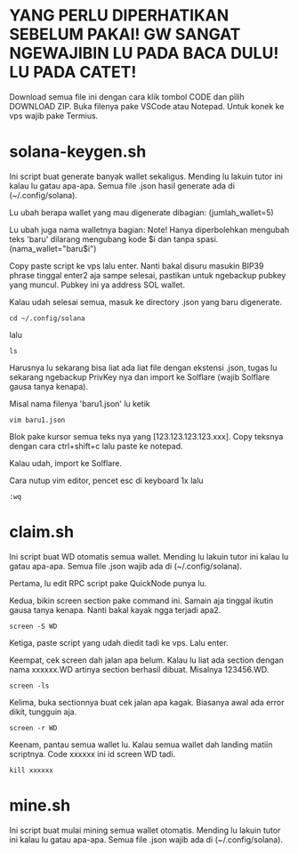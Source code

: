 # YANG PERLU DIPERHATIKAN SEBELUM PAKAI! GW SANGAT NGEWAJIBIN LU PADA BACA DULU! LU PADA CATET!

Download semua file ini dengan cara klik tombol CODE dan pilih DOWNLOAD ZIP.
Buka filenya pake VSCode atau Notepad. Untuk konek ke vps wajib pake Termius.

# solana-keygen.sh
Ini script buat generate banyak wallet sekaligus. Mending lu lakuin tutor ini kalau lu gatau apa-apa.
Semua file .json hasil generate ada di (~/.config/solana).

Lu ubah berapa wallet yang mau digenerate dibagian:
(jumlah_wallet=5)

Lu ubah juga nama walletnya bagian: Note! Hanya diperbolehkan mengubah teks 'baru' dilarang mengubang kode $i dan tanpa spasi.
(nama_wallet="baru$i")

Copy paste script ke vps lalu enter. Nanti bakal disuru masukin BIP39 phrase tinggal enter2 aja sampe selesai, pastikan untuk ngebackup pubkey yang muncul. Pubkey ini ya address SOL wallet.

Kalau udah selesai semua, masuk ke directory .json yang baru digenerate.
```
cd ~/.config/solana
```

lalu
```
ls
```

Harusnya lu sekarang bisa liat ada liat file dengan ekstensi .json, tugas lu sekarang ngebackup PrivKey nya dan import ke Solflare (wajib Solflare gausa tanya kenapa).

Misal nama filenya 'baru1.json' lu ketik
```
vim baru1.json
```

Blok pake kursor semua teks nya yang [123.123.123.123.xxx]. Copy teksnya dengan cara ctrl+shift+c lalu paste ke notepad.

Kalau udah, import ke Solflare.

Cara nutup vim editor, pencet esc di keyboard 1x lalu
```
:wq
```

# claim.sh
Ini script buat WD otomatis semua wallet. Mending lu lakuin tutor ini kalau lu gatau apa-apa.
Semua file .json wajib ada di (~/.config/solana).

Pertama, lu edit RPC script pake QuickNode punya lu.

Kedua, bikin screen section pake command ini. Samain aja tinggal ikutin gausa tanya kenapa. Nanti bakal kayak ngga terjadi apa2.
```
screen -S WD
```

Ketiga, paste script yang udah diedit tadi ke vps. Lalu enter.

Keempat, cek screen dah jalan apa belum. Kalau lu liat ada section dengan nama xxxxxx.WD artinya section berhasil dibuat. Misalnya 123456.WD.
```
screen -ls
```

Kelima, buka sectionnya buat cek jalan apa kagak. Biasanya awal ada error dikit, tungguin aja.
```
screen -r WD
```

Keenam, pantau semua wallet lu. Kalau semua wallet dah landing matiin scriptnya. Code xxxxxx ini id screen WD tadi.
```
kill xxxxxx
```
# mine.sh
Ini script buat mulai mining semua wallet otomatis. Mending lu lakuin tutor ini kalau lu gatau apa-apa.
Semua file .json wajib ada di (~/.config/solana).

